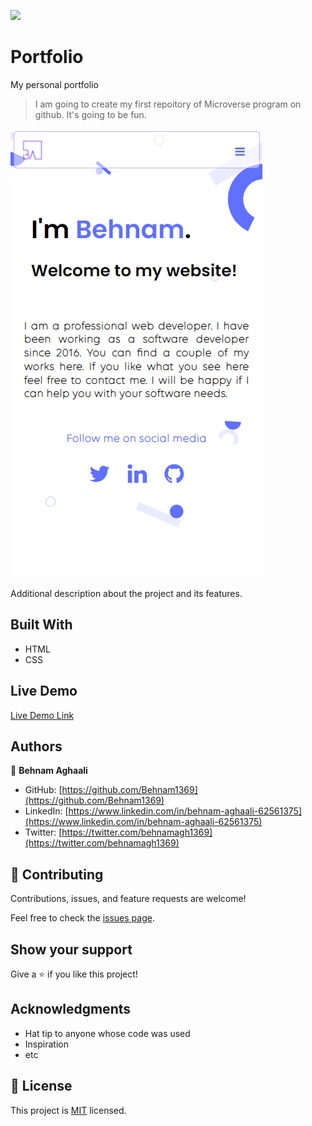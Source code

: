 ![](https://img.shields.io/badge/Microverse-blueviolet)

# Portfolio
My personal portfolio


> I am going to create my first repoitory of Microverse program on github. It's going to be fun.

![screenshot](Demo.png)

Additional description about the project and its features.

## Built With

- HTML
- CSS

## Live Demo

[Live Demo Link](https://behnam1369.github.io/Portfolio/index.html)



## Authors

👤 **Behnam Aghaali**

- GitHub: [https://github.com/Behnam1369](https://github.com/Behnam1369)
- LinkedIn: [https://www.linkedin.com/in/behnam-aghaali-62561375](https://www.linkedin.com/in/behnam-aghaali-62561375)
- Twitter: [https://twitter.com/behnamagh1369](https://twitter.com/behnamagh1369)


## 🤝 Contributing

Contributions, issues, and feature requests are welcome!

Feel free to check the [issues page](../../issues/).

## Show your support

Give a ⭐️ if you like this project!

## Acknowledgments

- Hat tip to anyone whose code was used
- Inspiration
- etc

## 📝 License

This project is [MIT](./MIT.md) licensed.
